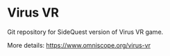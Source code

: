 # Virus VR

Git repository for SideQuest version of Virus VR game.

More details:
https://www.omniscope.org/virus-vr
